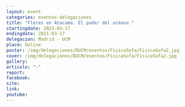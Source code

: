 ```yaml
---
layout: event
categories: eventos-delegaciones
title: "Flores en Atacama. El poder del océano."
startingdate: 2021-03-17
endingdate: 2021-03-17
delegacion: Madrid - UCM
place: Online
poster: /img/delegaciones/DUCM/eventos/FisicaSofa/FisicaSofa2.jpg
cover: /img/delegaciones/DUCM/eventos/FisicaSofa/FisicaSofa2.jpg
gallery:
articolo: "-"
report:
facebook:
site:
link:
youtube:
---
```

